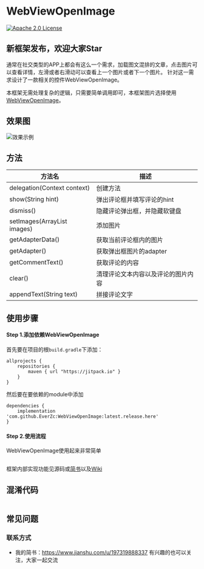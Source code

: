 # WebViewOpenImage

[![Apache 2.0 License](https://img.shields.io/badge/license-Apache%202.0-blue.svg?style=flat)](http://www.apache.org/licenses/LICENSE-2.0.html)

## 新框架发布，欢迎大家Star

通常在社交类型的APP上都会有这么一个需求，加载图文混排的文章，点击图片可以查看详情，左滑或者右滑动可以查看上一个图片或者下一个图片。
针对这一需求设计了一款相关的控件WebViewOpenImage。

本框架无需处理复杂的逻辑，只需要简单调用即可，本框架图片选择使用[WebViewOpenImage](https://github.com/EverZc/WebViewOpenImage)。


## 效果图


![效果示例](https://upload-images.jianshu.io/upload_images/4677908-78fefb287880dfe1.gif?imageMogr2/auto-orient/strip)


## 方法
|方法名|描述|
|---|---|
|delegation(Context context)|创建方法
|show(String hint)|弹出评论框并填写评论的hint
|dismiss()|隐藏评论弹出框，并隐藏软键盘
|setImages(ArrayList<ImageFile> images)|添加图片
|getAdapterData()|获取当前评论框内的图片
|getAdapter()|获取弹出框图片的adapter
|getCommentText()|获取评论的内容
|clear()|清理评论文本内容以及评论的图片内容
|appendText(String text)|拼接评论文字

## 使用步骤

#### Step 1.添加依赖WebViewOpenImage
首先要在项目的根`build.gradle`下添加：
```
allprojects {
	repositories {
        maven { url "https://jitpack.io" }
    }
}
```
然后要在要依赖的module中添加
```
dependencies {
    implementation 'com.github.EverZc:WebViewOpenImage:latest.release.here'
}
```

#### Step 2.使用流程
WebViewOpenImage使用起来非常简单
```

```

框架内部实现功能见源码或[简书](https://www.jianshu.com/p/83794a4f8752)以及[Wiki](https://github.com/EverZc/CommentBottomBar/wiki)

## 混淆代码
```java


```

## 常见问题


### 联系方式
* 我的简书：https://www.jianshu.com/u/197319888337 有兴趣的也可以关注，大家一起交流
